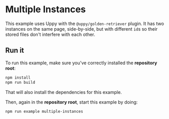 # Multiple Instances

This example uses Uppy with the `@uppy/golden-retriever` plugin.
It has two instances on the same page, side-by-side, but with different `id`s so their stored files don't interfere with each other.

## Run it

To run this example, make sure you've correctly installed the **repository root**:
```bash
npm install
npm run build
```
That will also install the dependencies for this example.

Then, again in the **repository root**, start this example by doing:
```bash
npm run example multiple-instances
```
